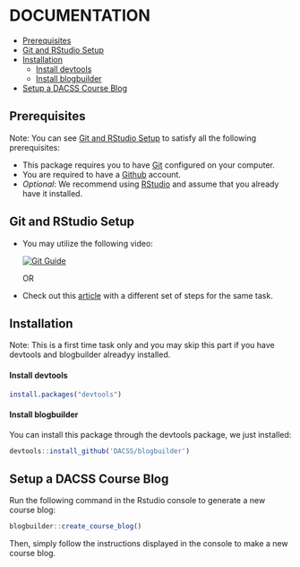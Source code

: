 # DOCUMENTATION

- [Prerequisites](#prerequisites)
- [Git and RStudio Setup](#git-and-rstudio-setup)
- [Installation](#installation)
  - [Install devtools](#install-devtools)
  - [Install blogbuilder](#install-blogbuilder)
 - [Setup a DACSS Course Blog](#setup-a-DACSS-course-blog)

## Prerequisites
Note: You can see [Git and RStudio Setup](#git-+-rstudio-setup) to satisfy all the following prerequisites:
- This package requires you to have [Git](https://git-scm.com/) configured on your computer.
- You are required to have a [Github](https://github.com/) account.
- _Optional_: We recommend using [RStudio](https://www.rstudio.com/products/rstudio/) and assume that you already have it installed.

## Git and RStudio Setup
- You may utilize the following video:

  [![Git Guide](https://i.imgur.com/Py9palp.png)](https://youtu.be/pqWiwcfFz28?list=PL6fG9co6nK8ebkhWSS11z9MWKzRdoqzoTs "Git Guide")
  
  OR
- Check out this [article](https://rfortherestofus.com/2021/02/how-to-use-git-github-with-r/) with a different set of steps for the same task.

## Installation
Note: This is a first time task only and you may skip this part if you have devtools and blogbuilder alreadyy installed.

#### Install devtools

``` r
install.packages("devtools")
```

#### Install blogbuilder
You can install this package through the devtools package, we just installed:

``` r
devtools::install_github('DACSS/blogbuilder')
```

## Setup a DACSS Course Blog
Run the following command in the Rstudio console to generate a new course blog:

``` r
blogbuilder::create_course_blog()
```
Then, simply follow the instructions displayed in the console to make a new course blog.
